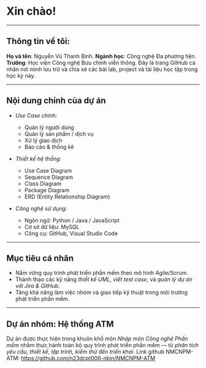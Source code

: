 #  Xin chào!  

---

##  Thông tin về tôi:
**Họ và tên**: Nguyễn Vũ Thanh Bình. 
**Ngành học**: Công nghệ Đa phương tiện.  
**Trường**: Học viện Công nghệ Bưu chính viễn thông.
Đây là trang GitHub cá nhân nơi mình lưu trữ và chia sẻ các bài lab, project và tài liệu học tập trong học kỳ này.

---

##  Nội dung chính của dự án
- *Use Case chính:*
  - Quản lý người dùng  
  - Quản lý sản phẩm / dịch vụ  
  - Xử lý giao dịch  
  - Báo cáo & thống kê  

- *Thiết kế hệ thống:*
  - Use Case Diagram  
  - Sequence Diagram  
  - Class Diagram  
  - Package Diagram  
  - ERD (Entity Relationship Diagram)

- *Công nghệ sử dụng:*
  - Ngôn ngữ: Python / Java / JavaScript  
  - Cơ sở dữ liệu: MySQL  
  - Công cụ: GitHub, Visual Studio Code  

---

##  Mục tiêu cá nhân
- Nắm vững quy trình phát triển phần mềm theo mô hình Agile/Scrum.  
- Thành thạo các kỹ năng *thiết kế UML*, *viết test case*, và *quản lý dự án với Jira & GitHub*.  
- Tăng khả năng làm việc nhóm và giao tiếp kỹ thuật trong môi trường phát triển phần mềm.

---

##  Dự án nhóm: Hệ thống ATM

Dự án được thực hiện trong khuôn khổ môn *Nhập môn Công nghệ Phần mềm* nhằm thực hành toàn bộ quy trình phát triển phần mềm — từ *phân tích yêu cầu, thiết kế, lập trình, kiểm thử đến triển khai*.
Link github NMCNPM-ATM: https://github.com/n23dcpt006-nbin/NMCNPM-ATM
